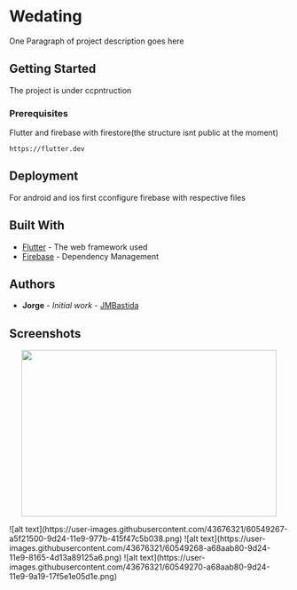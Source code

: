 # Wedating

One Paragraph of project description goes here

## Getting Started

The project is under ccpntruction

### Prerequisites

Flutter and firebase with firestore(the structure isnt public at the moment)

```
https://flutter.dev
```

## Deployment

For android and ios first cconfigure firebase with respective files

## Built With

* [Flutter](https://flutter.dev) - The web framework used
* [Firebase](https://firebase.google.com) - Dependency Management

## Authors

* **Jorge** - *Initial work* - [JMBastida](https://github.com/JMBastida)


## Screenshots
<p align="center">
  <img width="460" height="300" src="https://user-images.githubusercontent.com/43676321/60549267-a5f21500-9d24-11e9-977b-415f47c5b038.png">
</p>
![alt text](https://user-images.githubusercontent.com/43676321/60549267-a5f21500-9d24-11e9-977b-415f47c5b038.png)
![alt text](https://user-images.githubusercontent.com/43676321/60549268-a68aab80-9d24-11e9-8165-4d13a89125a6.png)
![alt text](https://user-images.githubusercontent.com/43676321/60549270-a68aab80-9d24-11e9-9a19-17f5e1e05d1e.png)
